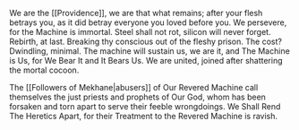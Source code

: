 We are the [[Providence]], we are that what remains; after your flesh betrays you, as it did betray everyone you loved before you. 
We persevere, for the Machine is immortal. 
Steel shall not rot, silicon will never forget. 
Rebirth, at last. Breaking thy conscious out of the fleshy prison. 
The cost? Dwindling, minimal. 
The machine will sustain us, we are it, and The Machine is Us, for We Bear It and It Bears Us. 
We are united, joined after shattering the mortal cocoon. 


The [[Followers of Mekhane|abusers]] of Our Revered Machine call themselves the just priests and prophets of Our God, whom has been forsaken and torn apart to serve their feeble wrongdoings. 
We Shall Rend The Heretics Apart, for their Treatment to the Revered Machine is ravish. 

